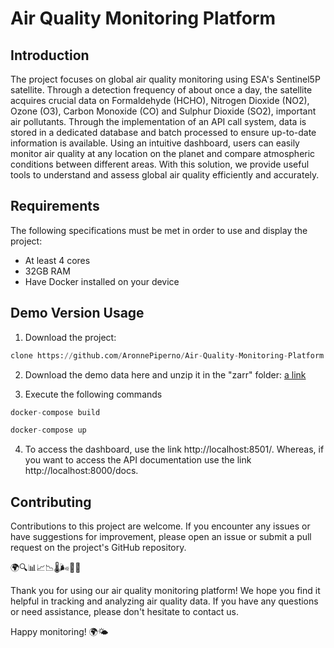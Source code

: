 # Air Quality Monitoring Platform

## Introduction

The project focuses on global air quality monitoring using ESA's Sentinel5P satellite. Through a detection frequency of about once a day, the satellite acquires crucial data on Formaldehyde (HCHO), Nitrogen Dioxide (NO2), Ozone (O3), Carbon Monoxide (CO) and Sulphur Dioxide (SO2), important air pollutants. Through the implementation of an API call system, data is stored in a dedicated database and batch processed to ensure up-to-date information is available. Using an intuitive dashboard, users can easily monitor air quality at any location on the planet and compare atmospheric conditions between different areas. With this solution, we provide useful tools to understand and assess global air quality efficiently and accurately.

## Requirements

The following specifications must be met in order to use and display the project:
- At least 4 cores
- 32GB RAM
- Have Docker installed on your device

## Demo Version Usage

1. Download the project:

```python
clone https://github.com/AronnePiperno/Air-Quality-Monitoring-Platform
   ```
2. Download the demo data here and unzip it in the "zarr" folder: [a link](https://drive.google.com/file/d/1ECsJumwltPArqaAAP9asZzfKDH0Kqods/view?usp=sharing)

3. Execute the following commands

```python
docker-compose build
   ```
```python
docker-compose up
   ```

4. To access the dashboard, use the link http://localhost:8501/. Whereas, if you want to access the API documentation use the link http://localhost:8000/docs.

## Contributing
Contributions to this project are welcome. If you encounter any issues or have suggestions for improvement, please open an issue or submit a pull request on the project's GitHub repository.

🌍🔍📊📈📉🌡️🌬️📡📅

Thank you for using our air quality monitoring platform! We hope you find it helpful in tracking and analyzing air quality data. If you have any questions or need assistance, please don't hesitate to contact us.

Happy monitoring! 🌍🌤️
